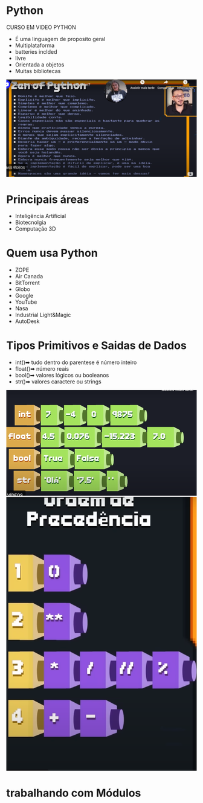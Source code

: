 # Python
CURSO EM VIDEO PYTHON

* É uma linguagem de proposito geral
* Multiplataforma
* batteries inclded
* livre
* Orientada a objetos
* Muitas bibliotecas

![alt text](image.png)

# Principais áreas
* Inteligência Artificial
* Biotecnolgia
* Computação 3D

# Quem usa Python
* ZOPE
* Air Canada
* BitTorrent
* Globo
* Google
* YouTube
* Nasa
* Industrial Light&Magic
* AutoDesk

# Tipos Primitivos e Saidas de Dados
* int()➡ tudo dentro do parentese é número inteiro
* float()➡ número reais
* bool()➡ valores lógicos ou booleanos
* str()➡ valores caractere ou strings

![alt text](image-1.png)
![alt text](image-2.png)

# trabalhando com Módulos

